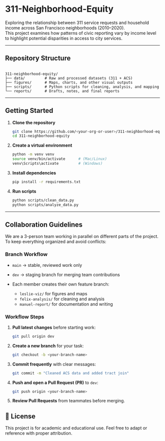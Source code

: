 # 311-Neighborhood-Equity

Exploring the relationship between 311 service requests and household income across San Francisco neighborhoods (2010–2020).  
This project examines how patterns of civic reporting vary by income level to highlight potential disparities in access to city services.

---

## Repository Structure

```

311-neighborhood-equity/
├── data/         # Raw and processed datasets (311 + ACS)
├── figures/      # Maps, charts, and other visual outputs
├── scripts/      # Python scripts for cleaning, analysis, and mapping
└── reports/      # Drafts, notes, and final reports

````

---

## Getting Started

1. **Clone the repository**
   ```bash
   git clone https://github.com/<your-org-or-user>/311-neighborhood-equity.git
   cd 311-neighborhood-equity
    ```

2. **Create a virtual environment**

   ```bash
   python -m venv venv
   source venv/bin/activate      # (Mac/Linux)
   venv\Scripts\activate         # (Windows)
   ```

3. **Install dependencies**

   ```bash
   pip install -r requirements.txt
   ```

4. **Run scripts**

   ```bash
   python scripts/clean_data.py
   python scripts/analyze_data.py
   ```

---

## Collaboration Guidelines

We are a 3-person team working in parallel on different parts of the project.
To keep everything organized and avoid conflicts:

### Branch Workflow

* `main` → stable, reviewed work only
* `dev` → staging branch for merging team contributions
* Each member creates their own feature branch:

  * `leslie-viz/` for figures and maps
  * `felix-analysis/` for cleaning and analysis
  * `manuel-report/` for documentation and writing

### Workflow Steps

1. **Pull latest changes** before starting work:

   ```bash
   git pull origin dev
   ```
2. **Create a new branch** for your task:

   ```bash
   git checkout -b <your-branch-name>
   ```
3. **Commit frequently** with clear messages:

   ```bash
   git commit -m "Cleaned ACS data and added tract join"
   ```
4. **Push and open a Pull Request (PR)** to `dev`:

   ```bash
   git push origin <your-branch-name>
   ```
5. **Review Pull Requests** from teammates before merging.

## 📄 License

This project is for academic and educational use.
Feel free to adapt or reference with proper attribution.